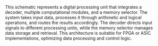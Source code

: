 This schematic represents a digital processing unit that integrates a decoder, multiple computational modules, and a memory selector. The system takes input data, processes it through arithmetic and logical operations, and routes the results accordingly. The decoder directs input signals to different processing units, while the memory selector manages data storage and retrieval. This architecture is suitable for FPGA or ASIC implementations, optimizing data processing and control logic.
